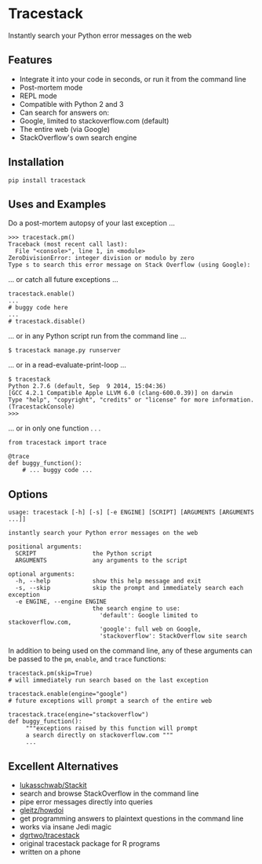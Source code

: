 # Tracestack
Instantly search your Python error messages on the web

## Features

* Integrate it into your code in seconds, or run it from the command line
* Post-mortem mode
* REPL mode
* Compatible with Python 2 and 3
* Can search for answers on:
 * Google, limited to stackoverflow.com (default)
 * The entire web (via Google)
 * StackOverflow's own search engine

## Installation

    pip install tracestack

## Uses and Examples

Do a post-mortem autopsy of your last exception ...

    >>> tracestack.pm()
    Traceback (most recent call last):
      File "<console>", line 1, in <module>
    ZeroDivisionError: integer division or modulo by zero
    Type s to search this error message on Stack Overflow (using Google):

... or catch all future exceptions ...

    tracestack.enable()
    ...
    # buggy code here
    ...
    # tracestack.disable()

... or in any Python script run from the command line ...

    $ tracestack manage.py runserver

... or in a read-evaluate-print-loop ... 

    $ tracestack
    Python 2.7.6 (default, Sep  9 2014, 15:04:36) 
    [GCC 4.2.1 Compatible Apple LLVM 6.0 (clang-600.0.39)] on darwin
    Type "help", "copyright", "credits" or "license" for more information.
    (TracestackConsole)
    >>> 

... or in only one function . . .

    from tracestack import trace

    @trace
    def buggy_function():
        # ... buggy code ...

## Options

    usage: tracestack [-h] [-s] [-e ENGINE] [SCRIPT] [ARGUMENTS [ARGUMENTS ...]]
    
    instantly search your Python error messages on the web
    
    positional arguments:
      SCRIPT                the Python script
      ARGUMENTS             any arguments to the script
    
    optional arguments:
      -h, --help            show this help message and exit
      -s, --skip            skip the prompt and immediately search each exception
      -e ENGINE, --engine ENGINE
                            the search engine to use:
                              'default': Google limited to stackoverflow.com, 
                              'google': full web on Google, 
                              'stackoverflow': StackOverflow site search

In addition to being used on the command line, any of these arguments can be passed to the `pm`, `enable`, and `trace` functions:
    
    tracestack.pm(skip=True)
    # will immediately run search based on the last exception

    tracestack.enable(engine="google")
    # future exceptions will prompt a search of the entire web
    
    tracestack.trace(engine="stackoverflow")
    def buggy_function():
         """exceptions raised by this function will prompt 
         a search directly on stackoverflow.com """
         ...

## Excellent Alternatives 

* [lukasschwab/Stackit](https://github.com/lukasschwab/stackit)
 * search and browse StackOverflow in the command line
 * pipe error messages directly into queries
* [gleitz/howdoi](https://github.com/gleitz/howdoi)
 * get programming answers to plaintext questions in the command line
 * works via insane Jedi magic
* [dgrtwo/tracestack](https://github.com/dgrtwo/tracestack)
 * original tracestack package for R programs
 * written on a phone

